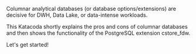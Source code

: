 Columnar analytical databases (or database options/extensions) are decisive for DWH, Data Lake, or data-intense workloads.

This Katacoda shortly explains the pros and cons of columnar databases and then shows the functionality of the PostgreSQL extension cstore_fdw.

Let's get started!